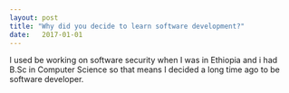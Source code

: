 ```yaml
---
layout: post
title: "Why did you decide to learn software development?"
date:   2017-01-01
---
```




I used be working on software security when I was in Ethiopia and i had B.Sc in Computer Science so that means I decided a long time ago to be software developer.
